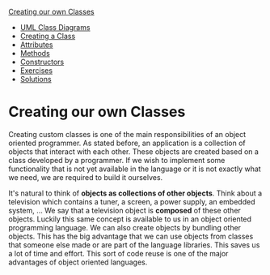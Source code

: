 [Creating our own Classes](../creating_own_classes/readme.md)
* [UML Class Diagrams](../creating_own_classes/uml_class_diagrams.md)
* [Creating a Class](../creating_own_classes/creating_a_class.md)
* [Attributes](../creating_own_classes/attributes.md)
* [Methods](../creating_own_classes/methods.md)
* [Constructors](../creating_own_classes/constructors.md)
* [Exercises](../creating_own_classes/exercises.md)
* [Solutions](../creating_own_classes/solutions.md)

# Creating our own Classes

Creating custom classes is one of the main responsibilities of an object oriented programmer. As stated before, an application is a collection of objects that interact with each other. These objects are created based on a class developed by a programmer. If we wish to implement some functionality that is not yet available in the language or it is not exactly what we need, we are required to build it ourselves.

<!-- Luckily even if a class is not readily available for us, we will be able to reuse other classes which contain a partial functionality of the class we which to create. -->

It's natural to think of **objects as collections of other objects**. Think about a television which contains a tuner, a screen, a power supply, an embedded system, ... We say that a television object is **composed** of these other objects. Luckily this same concept is available to us in an object oriented programming language. We can also create objects by bundling other objects. This has the big advantage that we can use objects from classes that someone else made or are part of the language libraries. This saves us a lot of time and effort. This sort of code reuse is one of the major advantages of object oriented languages.
